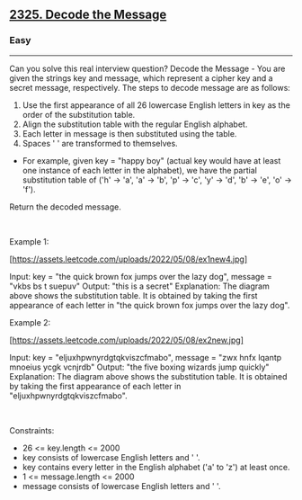 <h2><a href="https://leetcode.com/problems/decode-the-message/">2325. Decode the Message</a></h2><h3>Easy</h3><hr>Can you solve this real interview question? Decode the Message - You are given the strings key and message, which represent a cipher key and a secret message, respectively. The steps to decode message are as follows:

 1. Use the first appearance of all 26 lowercase English letters in key as the order of the substitution table.
 2. Align the substitution table with the regular English alphabet.
 3. Each letter in message is then substituted using the table.
 4. Spaces ' ' are transformed to themselves.

 * For example, given key = "happy boy" (actual key would have at least one instance of each letter in the alphabet), we have the partial substitution table of ('h' -> 'a', 'a' -> 'b', 'p' -> 'c', 'y' -> 'd', 'b' -> 'e', 'o' -> 'f').

Return the decoded message.

 

Example 1:

[https://assets.leetcode.com/uploads/2022/05/08/ex1new4.jpg]


Input: key = "the quick brown fox jumps over the lazy dog", message = "vkbs bs t suepuv"
Output: "this is a secret"
Explanation: The diagram above shows the substitution table.
It is obtained by taking the first appearance of each letter in "the quick brown fox jumps over the lazy dog".


Example 2:

[https://assets.leetcode.com/uploads/2022/05/08/ex2new.jpg]


Input: key = "eljuxhpwnyrdgtqkviszcfmabo", message = "zwx hnfx lqantp mnoeius ycgk vcnjrdb"
Output: "the five boxing wizards jump quickly"
Explanation: The diagram above shows the substitution table.
It is obtained by taking the first appearance of each letter in "eljuxhpwnyrdgtqkviszcfmabo".


 

Constraints:

 * 26 <= key.length <= 2000
 * key consists of lowercase English letters and ' '.
 * key contains every letter in the English alphabet ('a' to 'z') at least once.
 * 1 <= message.length <= 2000
 * message consists of lowercase English letters and ' '.